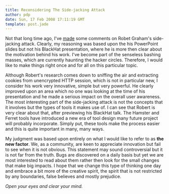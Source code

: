 ```yaml
---
title: Reconsidering The Side-jacking Attack
author: pdp
date: Sun, 17 Feb 2008 17:11:19 GMT
template: post.jade
---
```


Not that long time ago, I've [made](/blog/hamster-plus-hotspot-equals-web-20-meltdown-not) some comments on Robet Graham's side-jacking attack. Clearly, my reasoning was based upon the his PowerPoint slides but not his BlackHat presentation, where he is more then clear about the motivation behind his work. I've become part of the senseless bashing masses, which are currently haunting the hacker circles. Therefore, I would like to make things right once and for all on this particular topic.

Although Robert's research comes down to sniffing the air and extracting cookies from unencrypted HTTP session, which is not in particular new, I consider his work very innovative, simple but very powerful. He clearly improved upon an area which no one was looking at the time of his presentation and he made a serious impact on the overall user awareness. The most interesting part of the side-jacking attack is not the concepts that it involves but the types of tools it makes use of. I can see that Robert is very clear about that, after previewing his BlackHat talk. The Hamster and Ferret tools have introduced a new era of tool design many future project will probably incorporate. Simply put, these tools make the process easier and this is quite important in many, many ways.

My judgment was based upon entirely on what I would like to refer to as **the new factor**. We, as a community, are keen to appreciate innovation but fail to see when it is not obvious. This statement may sound controversial but it is not far from the truth. Bugs are discovered on a daily basis but yet we are most interested to read about them rather then look for the small changes that make big impacts. I hope that we change this type of thinking one day and embrace a bit more of the creative spirit, the spirit that is not restricted by any boundaries, false believes and mostly prejudice.

_Open your eyes and clear your mind._
